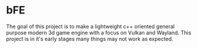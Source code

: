 # bFE
The goal of this project is to make a lightweight c++ oriented general purpose modern 3d game engine with a focus on Vulkan and Wayland.
This project is in it's early stages many things may not work as expected.
